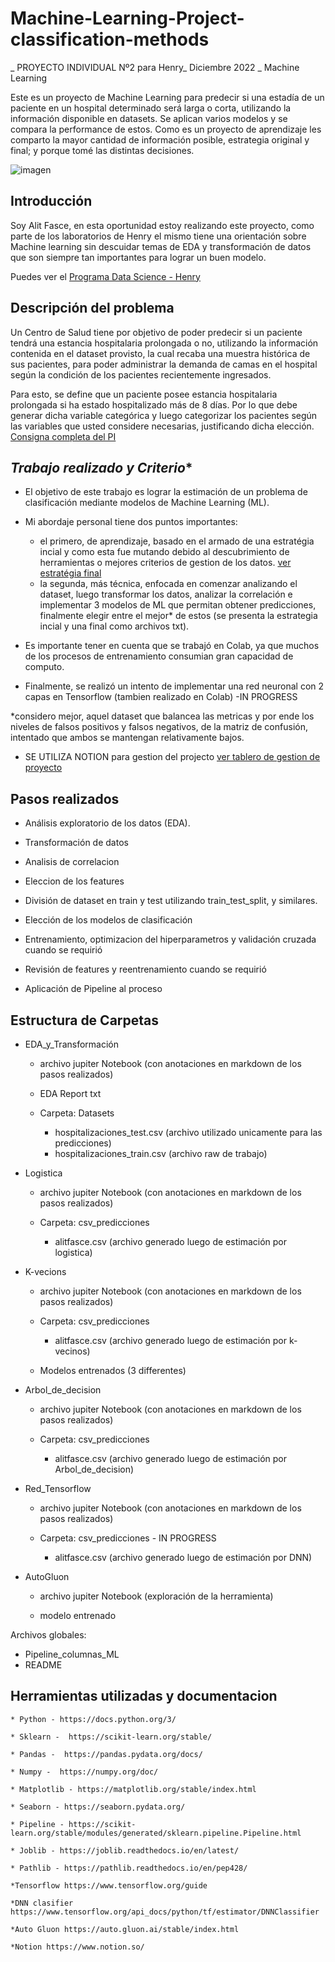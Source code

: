 # Machine-Learning-Project-classification-methods

_ PROYECTO INDIVIDUAL Nº2 para Henry_ Diciembre 2022 _ Machine Learning

Este es un proyecto de Machine Learning para predecir si una estadía de un paciente en un hospital determinado será larga o corta, utilizando la información disponible en datasets. Se aplican varios modelos y se compara la performance de estos. Como es un proyecto de aprendizaje les comparto la mayor cantidad de información posible, estrategia original y final; y porque tomé las distintas decisiones. 

![imagen](https://metasdigitais.com.br/wp-content/uploads/2020/04/marketing-digital-para-pequenas-e-medias-empresas.jpg)


## **Introducción**

Soy Alit Fasce, en esta oportunidad estoy realizando este proyecto, como parte de los laboratorios de Henry el mismo tiene una orientación sobre Machine learning sin descuidar temas de EDA y transformación de datos que son siempre tan importantes para lograr un buen modelo. 

Puedes ver el [Programa Data Science - Henry](https://www.soyhenry.com/carrera-data-science)

## **Descripción del problema**

Un Centro de Salud tiene por objetivo de poder predecir si un paciente tendrá una estancia hospitalaria prolongada o no, utilizando la información contenida en el dataset provisto, la cual recaba una muestra histórica de sus pacientes, para poder administrar la demanda de camas en el hospital según la condición de los pacientes recientemente ingresados.

Para esto, se define que un paciente posee estancia hospitalaria prolongada si ha estado hospitalizado más de 8 días. Por lo que debe generar dicha variable categórica y luego categorizar los pacientes según las variables que usted considere necesarias, justificando dicha elección.​
[Consigna completa del PI](https://github.com/soyHenry/Datathon)

## *Trabajo realizado y Criterio**

- El objetivo de este trabajo es lograr la estimación de un problema de clasificación mediante modelos de Machine Learning (ML). 

- Mi abordaje personal tiene dos puntos importantes:
    - el primero, de aprendizaje, basado en el armado de una estratégia incial y como esta fue mutando debido al descubrimiento de herramientas o mejores criterios de gestion de los datos. [ver estratégia final](https://www.notion.so/Estrat-gia-Final-9d439e9912884e3bace510de16244522)
    - la segunda, más técnica, enfocada en comenzar analizando el dataset, luego transformar los datos, analizar la correlación e implementar 3 modelos de ML que permitan obtener predicciones, finalmente elegir entre el mejor* de estos (se presenta la estrategia incial y una final como archivos txt).

- Es importante tener en cuenta que se trabajó en Colab, ya que muchos de los procesos de entrenamiento consumian gran capacidad de computo. 

- Finalmente, se realizó un intento de implementar una red neuronal con 2 capas en Tensorflow (tambien realizado en Colab) -IN PROGRESS

*considero mejor, aquel dataset que balancea las metricas y por ende los niveles de falsos positivos y falsos negativos, de la matriz de confusión, intentado que ambos se mantengan relativamente bajos. 

- SE UTILIZA NOTION para gestion del projecto [ver tablero de gestion de proyecto](https://www.notion.so/e90a08753ab344d19bf21e934f5646a4?v=cdeed599f61749c49aaf4385540363c3)

## Pasos realizados 

- Análisis exploratorio de los datos (EDA).

- Transformación de datos

- Analisis de correlacion 

- Eleccion de los features

- División de dataset en train y test utilizando train_test_split, y similares.

- Elección de los modelos de clasificación

- Entrenamiento, optimizacion del hiperparametros y validación cruzada cuando se requirió

- Revisión de features y reentrenamiento cuando se requirió

- Aplicación de Pipeline al proceso


## **Estructura de Carpetas**


- EDA_y_Transformación
    - archivo jupiter Notebook (con anotaciones en markdown de los pasos realizados) 
    - EDA Report txt

    - Carpeta: Datasets
        - hospitalizaciones_test.csv (archivo utilizado unicamente para las predicciones)
        - hospitalizaciones_train.csv (archivo raw de trabajo)


- Logistica
    - archivo jupiter Notebook (con anotaciones en markdown de los pasos realizados)
	
    - Carpeta: csv_predicciones 
		- alitfasce.csv (archivo generado luego de estimación por logistica)


- K-vecions
    - archivo jupiter Notebook (con anotaciones en markdown de los pasos realizados)
	
    - Carpeta: csv_predicciones
		- alitfasce.csv (archivo generado luego de estimación por k-vecinos)
    - Modelos entrenados (3 differentes)


- Arbol_de_decision
    - archivo jupiter Notebook (con anotaciones en markdown de los pasos realizados)
	
    - Carpeta: csv_predicciones 
		- alitfasce.csv (archivo generado luego de estimación por Arbol_de_decision)

- Red_Tensorflow
    - archivo jupiter Notebook (con anotaciones en markdown de los pasos realizados)
	
    - Carpeta: csv_predicciones - IN PROGRESS
		- alitfasce.csv (archivo generado luego de estimación por DNN)
- AutoGluon
    - archivo jupiter Notebook (exploración de la herramienta)
	
    - modelo entrenado 
	


 Archivos globales: 

-	Pipeline_columnas_ML
- 	README

## **Herramientas utilizadas y documentacion**

    * Python - https://docs.python.org/3/

    * Sklearn -  https://scikit-learn.org/stable/

    * Pandas -  https://pandas.pydata.org/docs/
    
    * Numpy -  https://numpy.org/doc/
    
    * Matplotlib - https://matplotlib.org/stable/index.html
    
    * Seaborn - https://seaborn.pydata.org/
    
    * Pipeline - https://scikit-learn.org/stable/modules/generated/sklearn.pipeline.Pipeline.html

    * Joblib - https://joblib.readthedocs.io/en/latest/

    * Pathlib - https://pathlib.readthedocs.io/en/pep428/

    *Tensorflow https://www.tensorflow.org/guide

    *DNN clasifier https://www.tensorflow.org/api_docs/python/tf/estimator/DNNClassifier

    *Auto Gluon https://auto.gluon.ai/stable/index.html
    
    *Notion https://www.notion.so/

